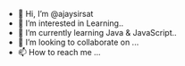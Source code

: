 - 👋 Hi, I’m @ajaysirsat
- 👀 I’m interested in Learning..
- 🌱 I’m currently learning Java & JavaScript..
- 💞️ I’m looking to collaborate on ...
- 📫 How to reach me ...

<!---
ajaysirsat/ajaysirsat is a ✨ special ✨ repository because its `README.md` (this file) appears on your GitHub profile.
You can click the Preview link to take a look at your changes.
--->
